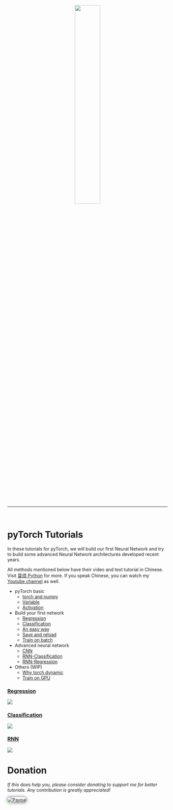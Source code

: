 <p align="center">
    <a href="http://pytorch.org/" target="_blank">
    <img width="40%" src="https://github.com/MorvanZhou/tutorials/blob/master/pytorchTUT/logo.png" style="max-width:100%;">
    </a>
</p>

---

<br>

# pyTorch Tutorials

In these tutorials for pyTorch, we will build our first Neural Network and try to build some advanced Neural Network architectures developed recent years.

All methods mentioned below have their video and text tutorial in Chinese. Visit [莫烦 Python](https://morvanzhou.github.io/tutorials/) for more.
If you speak Chinese, you can watch my [Youtube channel](https://www.youtube.com/channel/UCdyjiB5H8Pu7aDTNVXTTpcg) as well.


* pyTorch basic
  * [torch and numpy](https://github.com/MorvanZhou/tutorials/blob/master/pytorchTUT/201_torch_numpy.py)
  * [Variable](https://github.com/MorvanZhou/tutorials/blob/master/pytorchTUT/202_variable.py)
  * [Activation](https://github.com/MorvanZhou/tutorials/blob/master/pytorchTUT/203_activation.py)
* Build your first network
  * [Regression](https://github.com/MorvanZhou/tutorials/blob/master/pytorchTUT/301_regression.py)
  * [Classification](https://github.com/MorvanZhou/tutorials/blob/master/pytorchTUT/302_classification.py)
  * [An easy way](https://github.com/MorvanZhou/tutorials/blob/master/pytorchTUT/303_build_nn_quickly.py)
  * [Save and reload](https://github.com/MorvanZhou/tutorials/blob/master/pytorchTUT/304_save_reload.py)
  * [Train on batch](https://github.com/MorvanZhou/tutorials/blob/master/pytorchTUT/305_batch_train.py)
* Advanced neural network
  * [CNN](https://github.com/MorvanZhou/tutorials/blob/master/pytorchTUT/401_CNN.py)
  * [RNN-Classification](https://github.com/MorvanZhou/tutorials/blob/master/pytorchTUT/402_RNN_classifier.py)
  * [RNN-Regression](https://github.com/MorvanZhou/tutorials/blob/master/pytorchTUT/403_RNN_regressor.py)
* Others (WIP)
  * [Why torch dynamic](https://github.com/MorvanZhou/tutorials/blob/master/pytorchTUT/501_why_torch_dynamic_graph.py)
  * [Train on GPU](https://github.com/MorvanZhou/tutorials/blob/master/pytorchTUT/502_GPU.py)

### [Regression](https://github.com/MorvanZhou/tutorials/blob/master/pytorchTUT/301_regression.py)

<a href="https://github.com/MorvanZhou/tutorials/blob/master/pytorchTUT/301_regression.py">
    <img class="course-image" src="https://morvanzhou.github.io/static/results/torch/1-1-2.gif">
</a>

### [Classification](https://github.com/MorvanZhou/tutorials/blob/master/pytorchTUT/302_classification.py)

<a href="https://github.com/MorvanZhou/tutorials/blob/master/pytorchTUT/302_classification.py">
    <img class="course-image" src="https://morvanzhou.github.io/static/results/torch/1-1-3.gif">
</a>

### [RNN](https://github.com/MorvanZhou/tutorials/blob/master/pytorchTUT/403_RNN_regressor.py)

<a href="https://github.com/MorvanZhou/tutorials/blob/master/pytorchTUT/403_RNN_regressor.py">
    <img class="course-image" src="https://morvanzhou.github.io/static/results/torch/4-3-1.gif" >
</a>

# Donation

*If this does help you, please consider donating to support me for better tutorials. Any contribution is greatly appreciated!*

<div >
  <a href="https://www.paypal.com/cgi-bin/webscr?cmd=_donations&amp;business=morvanzhou%40gmail%2ecom&amp;lc=C2&amp;item_name=MorvanPython&amp;currency_code=AUD&amp;bn=PP%2dDonationsBF%3abtn_donateCC_LG%2egif%3aNonHosted">
    <img style="border-radius: 20px;  box-shadow: 0px 0px 10px 1px  #888888;"
         src="https://www.paypalobjects.com/webstatic/en_US/i/btn/png/silver-pill-paypal-44px.png"
         alt="Paypal"
         height="auto" ></a>
</div>
